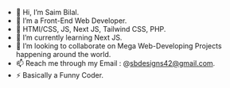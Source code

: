 - 👋 Hi, I’m Saim Bilal.
- 👀 I’m a Front-End Web Developer.
- 💞️ HTMl/CSS, JS, Next JS, Tailwind CSS, PHP.
- 🌱 I’m currently learning Next JS.
- 💞️ I’m looking to collaborate on Mega Web-Developing Projects happening around the world.
- 📫 Reach me through my Email : @sbdesigns42@gmail.com.
- ⚡ Basically a Funny Coder.
